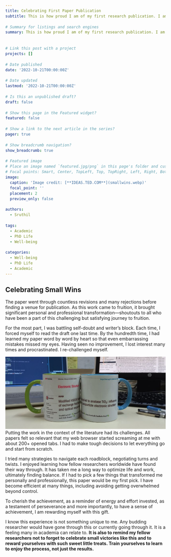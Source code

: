 ```yaml
---
title: Celebrating First Paper Publication
subtitle: This is how proud I am of my first research publication. I am treating myself with a custom-made gift...

# Summary for listings and search engines
summary: This is how proud I am of my first research publication. I am treating myself with a custom-made gift...The paper went through countless revisions and many rejections before finding a venue for publication. As this work came to fruition, it brought significant personal and professional transformation—shoutouts to all who have been a part of this challenging but satisfying journey to fruition.


# Link this post with a project
projects: []

# Date published
date: '2022-10-21T00:00:00Z'

# Date updated
lastmod: '2022-10-21T00:00:00Z'

# Is this an unpublished draft?
draft: false

# Show this page in the Featured widget?
featured: false

# Show a link to the next article in the series?
pager: true

# Show breadcrumb navigation?
show_breadcrumb: true

# Featured image
# Place an image named `featured.jpg/png` in this page's folder and customize its options here.
# Focal points: Smart, Center, TopLeft, Top, TopRight, Left, Right, BottomLeft, Bottom, BottomRight.
image: 
  caption: 'Image credit: [**IDEAS.TED.COM**](smallwins.webp)'
  focal_point: ''
  placement: 2
  preview_only: false

authors:
  - Sruthil

tags:
  - Academic
  - PhD Life
  - Well-being

categories:
  - Well-being
  - PhD Life
  - Academic
---
```

## Celebrating Small Wins
The paper went through countless revisions and many rejections before finding a venue for publication. As this work came to fruition, it brought significant personal and professional transformation—shoutouts to all who have been a part of this challenging but satisfying journey to fruition.

For the most part, I was battling self-doubt and writer’s block. Each time, I forced myself to read the draft one last time. By the hundredth time, I had learned my paper word by word by heart so that even embarrassing mistakes missed my eyes. Having seen no improvement, I lost interest many times and procrastinated. I re-challenged myself.

![MarineGEO circle logo](paper_printed_cup.jpg "Paper Header printed on a Cup")
Putting the work in the context of the literature had its challenges. All papers felt so relevant that my web browser started screaming at me with about 200+ opened tabs. I had to make tough decisions to let everything go and start from scratch.

I tried many strategies to navigate each roadblock, negotiating turns and twists. I enjoyed learning how fellow researchers worldwide have found their way through. It has taken me a long way to optimize life and work, ultimately finding balance.
If I had to pick a few things that transformed me personally and professionally, this paper would be my first pick. I have become efficient at many things, including avoiding getting overwhelmed beyond control.

To cherish the achievement, as a reminder of energy and effort invested, as a testament of perseverance and more importantly, to have a sense of achievement, I am rewarding myself with this gift.

I know this experience is not something unique to me. Any budding researcher would have gone through this or currently going through it. It is a feeling many in academia can relate to. **It is also to remind my fellow researchers not to forget to celebrate small victories like this and to reward yourselves with such sweet little treats. Train yourselves to learn to enjoy the process, not just the results.**
